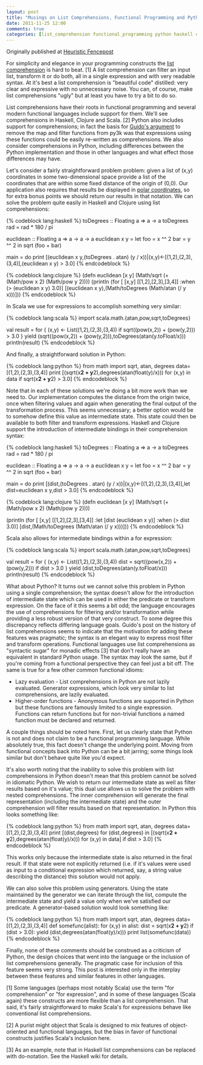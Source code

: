 ```yaml
---
layout: post
title: "Musings on List Comprehensions, Functional Programming and Python"
date: 2011-11-25 12:00
comments: true
categories: [list_comprehension functional_programming python haskell clojure scala]
---
```

Originally published at [Heuristic Fencepost](http://heuristic-fencepost.blogspot.com/2011/11/musings-on-list-comprehensions.html)

For simplicity and elegance in your programming constructs the [list comprehension](http://en.wikipedia.org/wiki/List_comprehension) is hard to beat. [1] A list comprehension can filter an input list, transform it or do both, all in a single expression and with very readable syntax. At it's best a list comprehension is "beautiful code" distilled: very clear and expressive with no unnecessary noise. You can, of course, make list comprehensions "ugly" but at least you have to try a bit to do so.

List comprehensions have their roots in functional programming and several modern functional languages include support for them. We'll see comprehensions in Haskell, Clojure and Scala. [2] Python also includes support for comprehensions; in fact the basis for [Guido's argument](http://www.artima.com/weblogs/viewpost.jsp?thread=98196) to remove the map and filter functions from py3k was that expressions using these functions could be easily re-written as comprehensions. We also consider comprehensions in Python, including differences between the Python implementation and those in other languages and what effect those differences may have.

Let's consider a fairly straightforward problem problem: given a list of (x,y) coordinates in some two-dimensional space provide a list of the coordinates that are within some fixed distance of the origin of (0,0). Our application also requires that results be displayed in [polar coordinates](http://en.wikipedia.org/wiki/Polar_coordinates), so for extra bonus points we should return our results in that notation. We can solve the problem quite easily in Haskell and Clojure using list comprehensions:

{% codeblock lang:haskell %}
toDegrees :: Floating a => a -> a
toDegrees rad = rad * 180 / pi

euclidean :: Floating a => a -> a -> a
euclidean x y = let foo = x ^^ 2
	                bar = y ^^ 2 
			    in sqrt (foo + bar)

main = do
     print [(euclidean x y,(toDegrees . atan) (y / x))|(x,y)<-[(1,2),(2,3),(3,4)],(euclidean x y) > 3.0]
{% endcodeblock %}

{% codeblock lang:clojure %}
(defn euclidean [x y] (Math/sqrt (+ (Math/pow x 2) (Math/pow y 2))))
(println (for [
	  [x,y] 
	   [[1,2],[2,3],[3,4]] 
	    :when (> (euclidean x y) 3.0)] 
	     [(euclidean x y),(Math/toDegrees (Math/atan (/ y x)))]))
{% endcodeblock %}

In Scala we use for expressions to accomplish something very similar:

{% codeblock lang:scala %}
import scala.math.{atan,pow,sqrt,toDegrees}

val result =
  for {
    (x,y) <- List((1,2),(2,3),(3,4))
    if sqrt((pow(x,2)) + (pow(y,2))) > 3.0 }
  yield (sqrt((pow(x,2)) + (pow(y,2))),toDegrees(atan(y.toFloat/x)))
println(result)
{% endcodeblock %}

And finally, a straightforward solution in Python:

{% codeblock lang:python %}
from math import sqrt, atan, degrees
data=[(1,2),(2,3),(3,4)]
print [(sqrt(x**2 + y**2),degrees(atan(float(y)/x))) for (x,y) in data if sqrt(x**2 + y**2) > 3.0]
{% endcodeblock %}

Note that in each of these solutions we're doing a bit more work than we need to. Our implementation computes the distance from the origin twice, once when filtering values and again when generating the final output of the transformation process. This seems unnecessary; a better option would be to somehow define this value as intermediate state. This state could then be available to both filter and transform expressions. Haskell and Clojure support the introduction of intermediate bindings in their comprehension syntax:

{% codeblock lang:haskell %}
toDegrees :: Floating a => a -> a
toDegrees rad = rad * 180 / pi

euclidean :: Floating a => a -> a -> a
euclidean x y = let foo = x ^^ 2
	                bar = y ^^ 2 
			    in sqrt (foo + bar)

main = do
     print [(dist,(toDegrees . atan) (y / x))|(x,y)<-[(1,2),(2,3),(3,4)],let dist=euclidean x y,dist > 3.0]
{% endcodeblock %}

{% codeblock lang:clojure %}
(defn euclidean [x y] (Math/sqrt (+ (Math/pow x 2) (Math/pow y 2))))

(println (for [
	  [x,y] 
	   [[1,2],[2,3],[3,4]] 
	    :let [dist (euclidean x y)] 
	     :when (> dist 3.0)]
	      [dist,(Math/toDegrees (Math/atan (/ y x)))]))
{% endcodeblock %}

Scala also allows for intermediate bindings within a for expression:

{% codeblock lang:scala %}
import scala.math.{atan,pow,sqrt,toDegrees}

val result =
  for {
    (x,y) <- List((1,2),(2,3),(3,4))
    dist = sqrt((pow(x,2)) + (pow(y,2)))
    if dist > 3.0 }
  yield (dist,toDegrees(atan(y.toFloat/x)))
println(result)
{% endcodeblock %}

What about Python? It turns out we cannot solve this problem in Python using a single comprehension; the syntax doesn't allow for the introduction of intermediate state which can be used in either the predicate or transform expression. On the face of it this seems a bit odd; the language encourages the use of comprehensions for filtering and/or transformation while providing a less robust version of that very construct. To some degree this discrepancy reflects differing language goals. Guido's post on the history of list comprehensions seems to indicate that the motivation for adding these features was pragmatic; the syntax is an elegant way to express most filter and transform operations. Functional languages use list comprehensions as "syntactic sugar" for monadic effects [3] that don't really have an equivalent in standard Python usage. The syntax may look the same, but if you're coming from a functional perspective they can feel just a bit off. The same is true for a few other common functional idioms:

* Lazy evaluation - List comprehensions in Python are not lazily evaluated. Generator expressions, which look very similar to list comprehensions, are lazily evaluated.
* Higher-order functions - Anonymous functions are supported in Python but these functions are famously limited to a single expression. Functions can return functions but for non-trivial functions a named function must be declared and returned.

A couple things should be noted here. First, let us clearly state that Python is not and does not claim to be a functional programming language. While absolutely true, this fact doesn't change the underlying point. Moving from functional concepts back into Python can be a bit jarring; some things look similar but don't behave quite like you'd expect.

It's also worth noting that the inability to solve this problem with list comprehensions in Python doesn't mean that this problem cannot be solved in idiomatic Python. We wish to return our intermediate state as well as filter results based on it's value; this dual use allows us to solve the problem with nested comprehensions. The inner comprehension will generate the final representation (including the intermediate state) and the outer comprehension will filter results based on that representation. In Python this looks something like:

{% codeblock lang:python %}
from math import sqrt, atan, degrees
data=[(1,2),(2,3),(3,4)]
print [(dist,degrees) for (dist,degrees) in [(sqrt(x**2 + y**2),degrees(atan(float(y)/x))) for (x,y) in data] if dist > 3.0]
{% endcodeblock %}

This works only because the intermediate state is also returned in the final result. If that state were not explicitly returned (i.e. if it's values were used as input to a conditional expression which returned, say, a string value describing the distance) this solution would not apply.

We can also solve this problem using generators. Using the state maintained by the generator we can iterate through the list, compute the intermediate state and yield a value only when we've satisfied our predicate. A generator-based solution would look something like:

{% codeblock lang:python %}
from math import sqrt, atan, degrees
data=[(1,2),(2,3),(3,4)]
def somefunc(alist):
    for (x,y) in alist:
    dist = sqrt(x**2 + y**2)
    if (dist > 3.0):
            yield (dist,degrees(atan(float(y)/x)))
print list(somefunc(data))
{% endcodeblock %}

Finally, none of these comments should be construed as a criticism of Python, the design choices that went into the language or the inclusion of list comprehensions generally. The pragmatic case for inclusion of this feature seems very strong. This post is interested only in the interplay between these features and similar features in other languages.

[1] Some languages (perhaps most notably Scala) use the term "for comprehension" or "for expression", and in some of these languages (Scala again) these constructs are more flexible than a list comprehension. That said, it's fairly straightforward to make Scala's for expressions behave like conventional list comprehensions.

[2] A purist might object that Scala is designed to mix features of object-oriented and functional languages, but the bias in favor of functional constructs justifies Scala's inclusion here.

[3] As an example, note that in Haskell list comprehensions can be replaced with do-notation. See the Haskell wiki for details.

